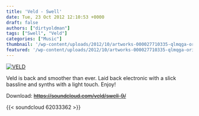 ```yaml
---
title: 'Veld - Swell'
date: Tue, 23 Oct 2012 12:10:53 +0000
draft: false
authors: ["dirtyoldman"]
tags: ["Swell", "Veld"]
categories: ["Music"]
thumbnail: '/wp-content/uploads/2012/10/artworks-000027710335-qlmqga-original-150x150.jpg'
featured: '/wp-content/uploads/2012/10/artworks-000027710335-qlmqga-original-304x190.jpg'
---
```


[![](/wp-content/uploads/2012/10/artworks-000027710335-qlmqga-original-e1350993308370.jpg "VELD")](/2012/10/23/veld-swell/artworks-000027710335-qlmqga-original-2/)

Veld is back and smoother than ever. Laid back electronic with a slick bassline and synths with a light touch. Enjoy!

Download: ~~https://soundcloud.com/veld/swell-9/~~

{{< soundcloud 62033362 >}}

